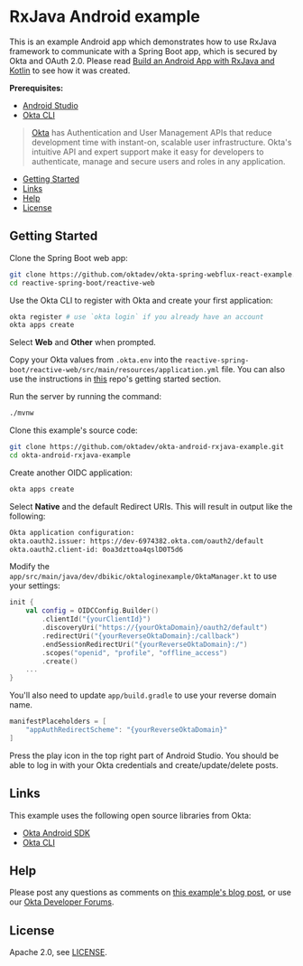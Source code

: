 # RxJava Android example

This is an example Android app which demonstrates how to use RxJava framework to communicate with a Spring Boot app, which is secured by Okta and OAuth 2.0. Please read [Build an Android App with RxJava and Kotlin](https://developer.okta.com/blog/2021/05/26/rxjava-android-with-kotlin) to see how it was created.

**Prerequisites:**

* [Android Studio][android-studio]
* [Okta CLI][okta-cli]

> [Okta](https://developer.okta.com/) has Authentication and User Management APIs that reduce development time with instant-on, scalable user infrastructure. Okta's intuitive API and expert support make it easy for developers to authenticate, manage and secure users and roles in any application.

* [Getting Started](#getting-started)
* [Links](#links)
* [Help](#help)
* [License](#license)

## Getting Started

Clone the Spring Boot web app:

```bash
git clone https://github.com/oktadev/okta-spring-webflux-react-example.git reactive-spring-boot
cd reactive-spring-boot/reactive-web
```

Use the Okta CLI to register with Okta and create your first application:

```bash
okta register # use `okta login` if you already have an account
okta apps create
```

Select **Web** and **Other** when prompted.

Copy your Okta values from `.okta.env` into the `reactive-spring-boot/reactive-web/src/main/resources/application.yml` file.
You can also use the instructions in [this](https://github.com/oktadev/okta-spring-webflux-react-example#getting-started) repo's getting started section.

Run the server by running the command:

```bash
./mvnw
```

Clone this example's source code:

```bash
git clone https://github.com/oktadev/okta-android-rxjava-example.git
cd okta-android-rxjava-example
```

Create another OIDC application:

```bash
okta apps create
```

Select **Native** and the default Redirect URIs. This will result in output like the following:

```bash
Okta application configuration:
okta.oauth2.issuer: https://dev-6974382.okta.com/oauth2/default
okta.oauth2.client-id: 0oa3dzttoa4qslD0T5d6
```

Modify the `app/src/main/java/dev/dbikic/oktaloginexample/OktaManager.kt` to use your settings:

```kotlin
init {
    val config = OIDCConfig.Builder()
        .clientId("{yourClientId}")
        .discoveryUri("https://{yourOktaDomain}/oauth2/default")
        .redirectUri("{yourReverseOktaDomain}:/callback")
        .endSessionRedirectUri("{yourReverseOktaDomain}:/")
        .scopes("openid", "profile", "offline_access")
        .create()
    ...
}
```

You'll also need to update `app/build.gradle` to use your reverse domain name.

```groovy
manifestPlaceholders = [
    "appAuthRedirectScheme": "{yourReverseOktaDomain}"
]
```

Press the play icon in the top right part of Android Studio. You should be able to log in with your Okta credentials and create/update/delete posts.

## Links

This example uses the following open source libraries from Okta:

* [Okta Android SDK](https://github.com/okta/okta-oidc-android)
* [Okta CLI](https://github.com/okta/okta-cli)

## Help

Please post any questions as comments on [this example's blog post][blog], or use our [Okta Developer Forums](https://devforum.okta.com/).

## License

Apache 2.0, see [LICENSE](LICENSE).

[android-studio]: https://developer.android.com/studio
[blog]: https://developer.okta.com/blog/2021/05/26/rxjava-android-with-kotlin
[okta-cli]: https://github.com/okta/okta-cli

